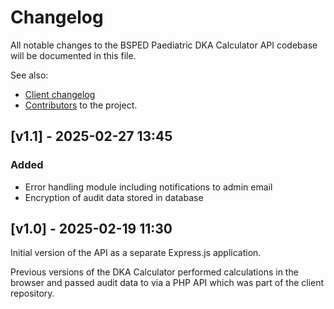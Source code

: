 # Changelog

All notable changes to the BSPED Paediatric DKA Calculator API codebase will be documented in this file.

See also:

- [Client changelog](https://github.com/dan-leach/dka-calculator/blob/main/changelog.md)
- [Contributors](https://github.com/dan-leach/dka-calculator/blob/main/contributors.md) to the project.

## [v1.1] - 2025-02-27 13:45

### Added

- Error handling module including notifications to admin email
- Encryption of audit data stored in database

## [v1.0] - 2025-02-19 11:30

Initial version of the API as a separate Express.js application.

Previous versions of the DKA Calculator performed calculations in the browser and passed audit data to via a PHP API which was part of the client repository.
